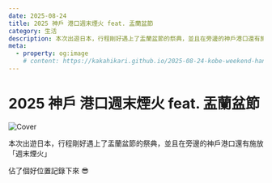 ```yaml
---
date: 2025-08-24
title: 2025 神戶 港口週末煙火 feat. 盂蘭盆節
category: 生活
description: 本次出遊日本，行程剛好遇上了盂蘭盆節的祭典，並且在旁邊的神戶港口還有施放「週末煙火」。佔了個好位置記錄下來 😎
meta:
  - property: og:image
    # content: https://kakahikari.github.io/2025-08-24-kobe-weekend-hanabi/cover.jpg
---
```


# 2025 神戶 港口週末煙火 feat. 盂蘭盆節

![Cover](/2025-08-24-kobe-weekend-hanabi/cover.jpg)

本次出遊日本，行程剛好遇上了盂蘭盆節的祭典，並且在旁邊的神戶港口還有施放「週末煙火」

佔了個好位置記錄下來 😎

<YouTube id="pQtlaGKV9RI" />
